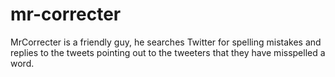 mr-correcter
============

MrCorrecter is a friendly guy, he searches Twitter for spelling mistakes and replies to the tweets pointing out to the tweeters that they have misspelled a word.
